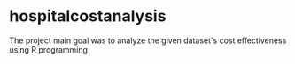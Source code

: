 # hospitalcostanalysis
The project main goal was to analyze the given dataset's cost effectiveness using R programming
